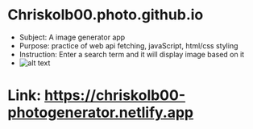 # Chriskolb00.photo.github.io
* Subject: A image generator app
* Purpose: practice of web api fetching, javaScript, html/css styling
* Instruction: Enter a search term and it will display image based on it
* ![alt text](http://url/to/images/display.png)
# Link: https://chriskolb00-photogenerator.netlify.app
